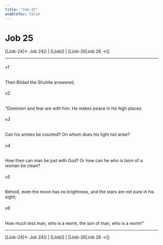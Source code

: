 ```yaml
---
title: "Job-25"
enableToc: false
---
```

# Job 25

[[Job-24|← Job 24]] | [[Job]] | [[Job-26|Job 26 →]]
***



###### v1 
Then Bildad the Shuhite answered, 

###### v2 
"Dominion and fear are with him. He makes peace in his high places. 

###### v3 
Can his armies be counted? On whom does his light not arise? 

###### v4 
How then can man be just with God? Or how can he who is born of a woman be clean? 

###### v5 
Behold, even the moon has no brightness, and the stars are not pure in his sight; 

###### v6 
How much less man, who is a worm, the son of man, who is a worm!"

***
[[Job-24|← Job 24]] | [[Job]] | [[Job-26|Job 26 →]]
